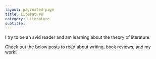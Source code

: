 ```yaml
---
layout: paginated-page
title: Literature
category: Literature
subtitle: 
---
```

I try to be an avid reader and am learning about the theory of literature.

Check out the below posts to read about writing, book reviews, and my work!
